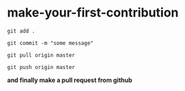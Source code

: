 # make-your-first-contribution

`git add .`

`git commit -m "some message"`

`git pull origin master`

`git push origin master`

**and finally make a pull request from github**
